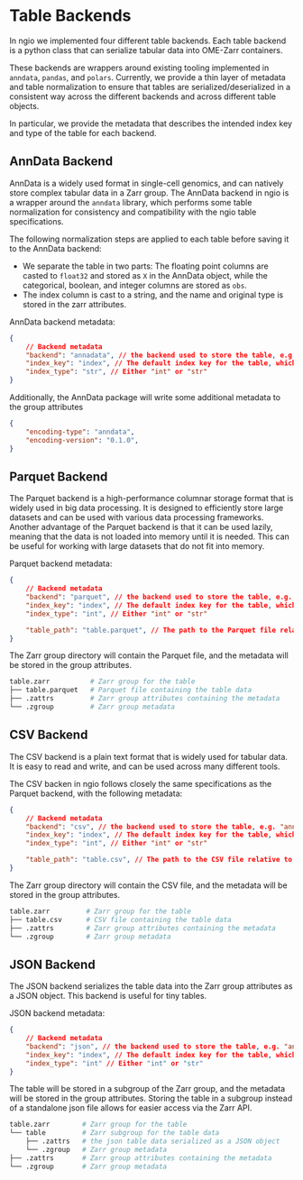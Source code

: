# Table Backends

In ngio we implemented four different table backends. Each table backend is a python class that can serialize tabular data into OME-Zarr containers.

These backends are wrappers around existing tooling implemented in `anndata`, `pandas`, and `polars`.
Currently, we provide a thin layer of metadata and table normalization to ensure that tables are serialized/deserialized in a consistent way across the different backends and across different table objects.

In particular, we provide the metadata that describes the intended index key and type of the table for each backend.

## AnnData Backend

AnnData is a widely used format in single-cell genomics, and can natively store complex tabular data in a Zarr group. The AnnData backend in ngio is a wrapper around the `anndata` library, which performs some table normalization for consistency and compatibility with the ngio table specifications.

The following normalization steps are applied to each table before saving it to the AnnData backend:

- We separate the table in two parts: The floating point columns are casted to `float32` and stored as `X` in the AnnData object, while the categorical, boolean, and integer columns are stored as `obs`.
- The index column is cast to a string, and the name and original type is stored in the zarr attributes.

AnnData backend metadata:

```json
{
    // Backend metadata
    "backend": "annadata", // the backend used to store the table, e.g. "annadata", "parquet", etc..
    "index_key": "index", // The default index key for the table, which is used to identify each row.
    "index_type": "str", // Either "int" or "str"
}
```

Additionally, the AnnData package will write some additional metadata to the group attributes

```json
{
    "encoding-type": "anndata",
    "encoding-version": "0.1.0",
}
```

## Parquet Backend

The Parquet backend is a high-performance columnar storage format that is widely used in big data processing. It is designed to efficiently store large datasets and can be used with various data processing frameworks.
Another advantage of the Parquet backend is that it can be used lazily, meaning that the data is not loaded into memory until it is needed. This can be useful for working with large datasets that do not fit into memory.

Parquet backend metadata:

```json
{
    // Backend metadata
    "backend": "parquet", // the backend used to store the table, e.g. "annadata", "parquet", etc..
    "index_key": "index", // The default index key for the table, which is used to identify each row.
    "index_type": "int", // Either "int" or "str"

    "table_path": "table.parquet", // The path to the Parquet file relative to the group.
}
```

The Zarr group directory will contain the Parquet file, and the metadata will be stored in the group attributes.

```bash
table.zarr          # Zarr group for the table
├── table.parquet   # Parquet file containing the table data
├── .zattrs         # Zarr group attributes containing the metadata
└── .zgroup         # Zarr group metadata
```

## CSV Backend

The CSV backend is a plain text format that is widely used for tabular data. It is easy to read and write, and can be used across many different tools.

The CSV backen in ngio follows closely the same specifications as the Parquet backend, with the following metadata:

```json
{
    // Backend metadata
    "backend": "csv", // the backend used to store the table, e.g. "annadata", "parquet", etc..
    "index_key": "index", // The default index key for the table, which is used to identify each row.
    "index_type": "int", // Either "int" or "str"

    "table_path": "table.csv", // The path to the CSV file relative to the group.
}
```

The Zarr group directory will contain the CSV file, and the metadata will be stored in the group attributes.

```bash
table.zarr         # Zarr group for the table
├── table.csv      # CSV file containing the table data
├── .zattrs        # Zarr group attributes containing the metadata
└── .zgroup        # Zarr group metadata
```

## JSON Backend

The JSON backend serializes the table data into the Zarr group attributes as a JSON object. This backend is useful for tiny tables.

JSON backend metadata:

```json
{
    // Backend metadata
    "backend": "json", // the backend used to store the table, e.g. "annadata", "parquet", etc..
    "index_key": "index", // The default index key for the table, which is used to identify each row.
    "index_type": "int" // Either "int" or "str"
}
```

The table will be stored in a subgroup of the Zarr group, and the metadata will be stored in the group attributes. Storing the table in a subgroup instead of a standalone json file allows for easier access via the Zarr API.

```bash
table.zarr        # Zarr group for the table
└── table         # Zarr subgroup for the table data
    ├── .zattrs   # the json table data serialized as a JSON object
    └── .zgroup   # Zarr group metadata
├── .zattrs       # Zarr group attributes containing the metadata
└── .zgroup       # Zarr group metadata
```
